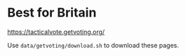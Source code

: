 # Best for Britain

https://tacticalvote.getvoting.org/

Use `data/getvoting/download.sh` to download these pages.
